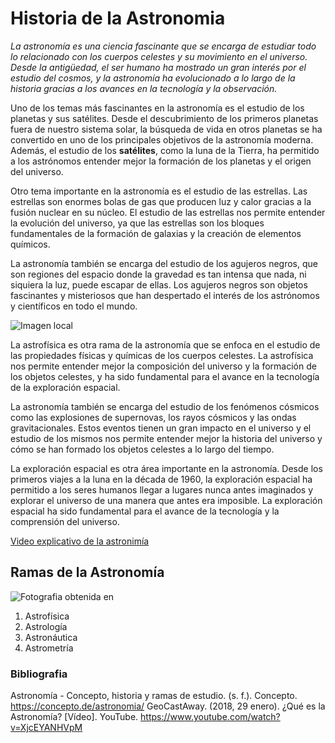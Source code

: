 # Historia de la Astronomia

*La astronomía es una ciencia fascinante que se encarga de estudiar todo lo relacionado con los cuerpos celestes y su movimiento en el universo. Desde la antigüedad, el ser humano ha mostrado un gran interés por el estudio del cosmos, y la astronomía ha evolucionado a lo largo de la historia gracias a los avances en la tecnología y la observación.*

Uno de los temas más fascinantes en la astronomía es el estudio de los planetas y sus satélites. Desde el descubrimiento de los primeros planetas fuera de nuestro sistema solar, la búsqueda de vida en otros planetas se ha convertido en uno de los principales objetivos de la astronomía moderna. Además, el estudio de los **satélites**, como la luna de la Tierra, ha permitido a los astrónomos entender mejor la formación de los planetas y el origen del universo.

Otro tema importante en la astronomía es el estudio de las estrellas. Las estrellas son enormes bolas de gas que producen luz y calor gracias a la fusión nuclear en su núcleo. El estudio de las estrellas nos permite entender la evolución del universo, ya que las estrellas son los bloques fundamentales de la formación de galaxias y la creación de elementos químicos.

La astronomía también se encarga del estudio de los agujeros negros, que son regiones del espacio donde la gravedad es tan intensa que nada, ni siquiera la luz, puede escapar de ellas. Los agujeros negros son objetos fascinantes y misteriosos que han despertado el interés de los astrónomos y científicos en todo el mundo.

![Imagen local](img/galaxia.jpeg)

La astrofísica es otra rama de la astronomía que se enfoca en el estudio de las propiedades físicas y químicas de los cuerpos celestes. La astrofísica nos permite entender mejor la composición del universo y la formación de los objetos celestes, y ha sido fundamental para el avance en la tecnología de la exploración espacial.

La astronomía también se encarga del estudio de los fenómenos cósmicos como las explosiones de supernovas, los rayos cósmicos y las ondas gravitacionales. Estos eventos tienen un gran impacto en el universo y el estudio de los mismos nos permite entender mejor la historia del universo y cómo se han formado los objetos celestes a lo largo del tiempo.

La exploración espacial es otra área importante en la astronomía. Desde los primeros viajes a la luna en la década de 1960, la exploración espacial ha permitido a los seres humanos llegar a lugares nunca antes imaginados y explorar el universo de una manera que antes era imposible. La exploración espacial ha sido fundamental para el avance de la tecnología y la comprensión del universo.

[Video explicativo de la astronimía](https://youtu.be/XjcEYANHVpM)

## Ramas de la Astronomía

![Fotografia obtenida en](https://concepto.de/wp-content/uploads/2018/09/astrofisica-e1536620304793.jpg)

1. Astrofísica
2. Astrología
3. Astronáutica
4. Astrometría

### Bibliografia
Astronomía - Concepto, historia y ramas de estudio. (s. f.). Concepto. https://concepto.de/astronomia/
GeoCastAway. (2018, 29 enero). ¿Qué es la Astronomía? [Vídeo]. YouTube. https://www.youtube.com/watch?v=XjcEYANHVpM


